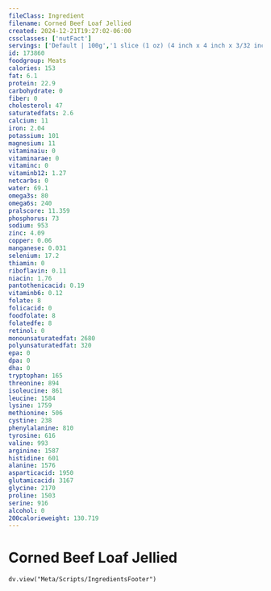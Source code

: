 ```yaml
---
fileClass: Ingredient
filename: Corned Beef Loaf Jellied
created: 2024-12-21T19:27:02-06:00
cssclasses: ['nutFact']
servings: ['Default | 100g','1 slice (1 oz) (4 inch x 4 inch x 3/32 inch thick) | 28','2 slices | 57']
id: 173860
foodgroup: Meats
calories: 153
fat: 6.1
protein: 22.9
carbohydrate: 0
fiber: 0
cholesterol: 47
saturatedfats: 2.6
calcium: 11
iron: 2.04
potassium: 101
magnesium: 11
vitaminaiu: 0
vitaminarae: 0
vitaminc: 0
vitaminb12: 1.27
netcarbs: 0
water: 69.1
omega3s: 80
omega6s: 240
pralscore: 11.359
phosphorus: 73
sodium: 953
zinc: 4.09
copper: 0.06
manganese: 0.031
selenium: 17.2
thiamin: 0
riboflavin: 0.11
niacin: 1.76
pantothenicacid: 0.19
vitaminb6: 0.12
folate: 8
folicacid: 0
foodfolate: 8
folatedfe: 8
retinol: 0
monounsaturatedfat: 2680
polyunsaturatedfat: 320
epa: 0
dpa: 0
dha: 0
tryptophan: 165
threonine: 894
isoleucine: 861
leucine: 1584
lysine: 1759
methionine: 506
cystine: 238
phenylalanine: 810
tyrosine: 616
valine: 993
arginine: 1587
histidine: 601
alanine: 1576
asparticacid: 1950
glutamicacid: 3167
glycine: 2170
proline: 1503
serine: 916
alcohol: 0
200calorieweight: 130.719
---
```


# Corned Beef Loaf Jellied

```dataviewjs
dv.view("Meta/Scripts/IngredientsFooter")
```